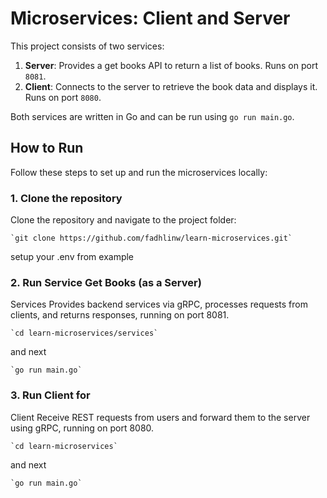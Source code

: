 # Microservices: Client and Server

This project consists of two services:

1. **Server**: Provides a get books API to return a list of books. Runs on port `8081`.
2. **Client**: Connects to the server to retrieve the book data and displays it. Runs on port `8080`.

Both services are written in Go and can be run using `go run main.go`.

## How to Run

Follow these steps to set up and run the microservices locally:

### 1. Clone the repository

Clone the repository and navigate to the project folder:

```
`git clone https://github.com/fadhlinw/learn-microservices.git`
```

setup your .env from example

### 2. Run Service Get Books (as a Server)

Services Provides backend services via gRPC, processes requests from clients, and returns responses, running on port 8081.
```
`cd learn-microservices/services` 
```
and next 
```
`go run main.go`
```
### 3. Run Client for 

Client Receive REST requests from users and forward them to the server using gRPC, running on port 8080.
```
`cd learn-microservices`
```
and next
```
`go run main.go`
```

